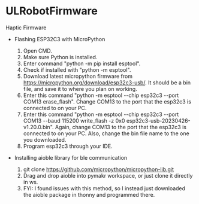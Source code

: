 # ULRobotFirmware

Haptic Firmware
- Flashing ESP32C3 with MicroPython
  1. Open CMD.
  2. Make sure Python is installed.
  3. Enter command "python -m pip install esptool".
  4. Check if installed with "python -m esptool".
  5. Download latest micropython firmware from https://micropython.org/download/esp32c3-usb/. It should be a bin file, and save it to where you plan on working.
  6. Enter this command "python -m esptool --chip esp32c3 --port COM13 erase_flash". Change COM13 to the port that the esp32c3 is connected to on your PC.
  7. Enter this command "python -m esptool --chip esp32c3 --port COM13 --baud 115200 write_flash -z 0x0 esp32c3-usb-20230426-v1.20.0.bin". Again, change COM13 to the port that the esp32c3 is connected to on your PC. Also, change the bin file name to the one you downloaded.
  8. Program esp32c3 through your IDE.

- Installing aioble library for ble communication
  1. git clone https://github.com/micropython/micropython-lib.git
  2. Drag and drop aioble into pymakr workspace, or just clone it directly in ws.
  3. FYI: I found issues with this method, so I instead just downloaded the aioble package in thonny and programmed there.
